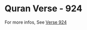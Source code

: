 # Quran Verse - 924 

For more infos, See [Verse 924](https://www.quranbookk.com/quran/search?q=924)